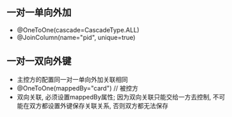 ## 一对一单向外加

* @OneToOne(cascade=CascadeType.ALL)
* @JoinColumn(name="pid", unique=true)


## 一对一双向外键

* 主控方的配置同一对一单向外加关联相同
* @OneToOne(mappedBy="card")    // 被控方
* 双向关联, 必须设置mappedBy属性; 因为双向关联只能交给一方去控制, 不可能在双方都设置外键保存关联关系, 否则双方都无法保存